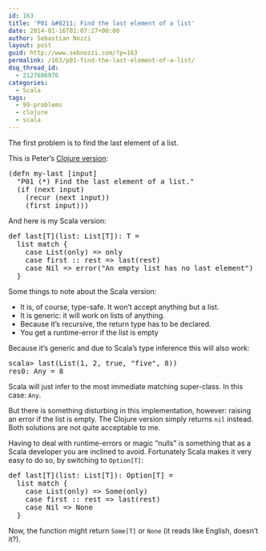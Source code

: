 ```yaml
---
id: 163
title: 'P01 &#8211; Find the last element of a list'
date: 2014-01-16T01:07:27+00:00
author: Sebastian Nozzi
layout: post
guid: http://www.sebnozzi.com/?p=163
permalink: /163/p01-find-the-last-element-of-a-list/
dsq_thread_id:
  - 2127686976
categories:
  - Scala
tags:
  - 99-problems
  - clojure
  - scala
---
```

The first problem is to find the last element of a list.

This is Peter&#8217;s [Clojure version](http://pbrc.blogspot.co.at/2014/01/99-clojure-problems-1-find-last-element.html):

<pre class="brush: clojure; notranslate">(defn my-last [input]
  "P01 (*) Find the last element of a list."
  (if (next input)
    (recur (next input))
    (first input)))
</pre>

And here is my Scala version:

<!--more-->

<pre class="brush: scala; notranslate">def last[T](list: List[T]): T =
  list match {
    case List(only) =&gt; only
    case first :: rest =&gt; last(rest)
    case Nil =&gt; error("An empty list has no last element")
  }
</pre>

Some things to note about the Scala version:

  * It is, of course, type-safe. It won&#8217;t accept anything but a list.
  * It is generic: it will work on lists of anything.
  * Because it&#8217;s recursive, the return type has to be declared.
  * You get a runtime-error if the list is empty

Because it&#8217;s generic and due to Scala&#8217;s type inference this will also work:

<pre class="brush: scala; gutter: false; notranslate">scala&gt; last(List(1, 2, true, "five", 8))
res0: Any = 8
</pre>

Scala will just infer to the most immediate matching super-class. In this case: `Any`.

But there is something disturbing in this implementation, however: raising an error if the list is empty. The Clojure version simply returns `nil` instead. Both solutions are not quite acceptable to me.

Having to deal with runtime-errors or magic &#8220;nulls&#8221; is something that as a Scala developer you are inclined to avoid. Fortunately Scala makes it very easy to do so, by switching to `Option[T]`:

<pre class="brush: scala; notranslate">def last[T](list: List[T]): Option[T] =
  list match {
    case List(only) =&gt; Some(only)
    case first :: rest =&gt; last(rest)
    case Nil =&gt; None
  }
</pre>

Now, the function might return `Some[T]` or `None` (it reads like English, doesn&#8217;t it?).